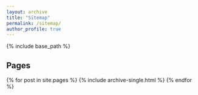 ```yaml
---
layout: archive
title: "Sitemap"
permalink: /sitemap/
author_profile: true
---
```


{% include base_path %}
<!--A list of all the posts and pages found on the site. For you robots out there is an [XML version]({{ base_path }}/sitemap.xml) available for digesting as well.-->

## Pages

{% for post in site.pages %}
  {% include archive-single.html %}
{% endfor %}

<!-- 
<h2>Posts</h2>
{% for post in site.posts %}
  {% include archive-single.html %}
{% endfor %}

{% capture written_label %}'None'{% endcapture %}

{% for collection in site.collections %}
{% unless collection.output == false or collection.label == "posts" %}
  {% capture label %}{{ collection.label }}{% endcapture %}
  {% if label != written_label %}
  <h2>{{ label }}</h2>
  {% capture written_label %}{{ label }}{% endcapture %}
  {% endif %}
{% endunless %}
{% for post in collection.docs %}
  {% unless collection.output == false or collection.label == "posts" %}
  {% include archive-single.html %}
  {% endunless %}
{% endfor %}
{% endfor %}
 -->
